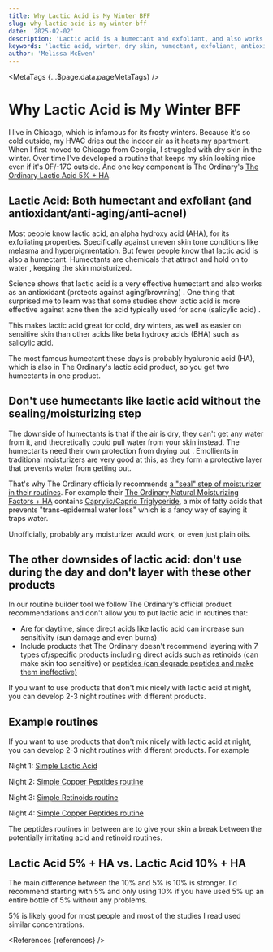 ```yaml
---
title: Why Lactic Acid is My Winter BFF
slug: why-lactic-acid-is-my-winter-bff
date: '2025-02-02'
description: 'Lactic acid is a humectant and exfoliant, and also works as an antioxidant/anti-aging/anti-acne!'
keywords: 'lactic acid, winter, dry skin, humectant, exfoliant, antioxidant, anti-aging, anti-acne'
author: 'Melissa McEwen'
---
```


<script>
  import { InlineReference, References } from '$lib/components';
  import { MetaTags, JsonLd } from 'svelte-meta-tags';
  import { page } from '$app/stores';

  const references = [
    {
      id: '1',
      title: 'Humectants in Personal Care Formulation',
      type: 'science',
      date: '1999',
      author: 'Gesslein, B.W.',
      source: 'Conditioning Agents for Hair and Skin'
    },
    {
      id: '2',
      url: 'https://pubmed.ncbi.nlm.nih.gov/30270529/',
      title: 'Lactic and lactobionic acids as typically moisturizing compounds',
      author: 'Algiert-Zielińska B et al.',
      date: '2019',
      source: 'International Journal of Dermatology',
      type: 'science'
    },
    {
      id: '3',
      url: 'https://pubmed.ncbi.nlm.nih.gov/18492134',
      title: ' In vivo assessment of the efficacy of an innovative face care system in subjects with mild acne vulgaris ',
      author: 'Scherdin et al.',
      date: '2004',
      source: 'International Journal of Cosmetic Science',
      type: 'science'
    },
    {
      id: '4',
      url: 'https://science-yhairblog.blogspot.com/2014/07/film-forming-humectants-what-they-are.html',
      title: 'Film Forming Humectants - What They Are and Why You Need Them',
      type: 'science',
      author: 'Wendy M.S.',
      date: '2014',
      source: 'Science-y Hair Blog'
    }
  ];
</script>

<MetaTags {...$page.data.pageMetaTags} />
<JsonLd schema={$page.data.pageStructuredData} />

# Why Lactic Acid is My Winter BFF

I live in Chicago, which is infamous for its frosty winters. Because it's so cold outside, my HVAC dries out the indoor air as it heats my apartment. When I first moved to Chicago from Georgia, I struggled with dry skin in the winter. Over time I've developed a routine that keeps my skin looking nice even if it's 0F/-17C outside. And one key component is The Ordinary's [The Ordinary Lactic Acid 5% + HA](https://theordinary.com/en-us/lactic-acid-5-ha-exfoliator-100427.html).

## Lactic Acid: Both humectant and exfoliant (and antioxidant/anti-aging/anti-acne!)

Most people know lactic acid, an alpha hydroxy acid (AHA), for its exfoliating properties. Specifically against uneven skin tone conditions like melasma and hyperpigmentation. But fewer people know that lactic acid is also a humectant. Humectants are chemicals that attract and hold on to water <InlineReference id="1" />, keeping the skin moisturized.

Science shows that lactic acid is a very effective humectant and also works as an antioxidant (protects against aging/browning) <InlineReference id="2" />. One thing that surprised me to learn was that some studies show lactic acid is more effective against acne then the acid typically used for acne (salicylic acid) <InlineReference id="2" />.

This makes lactic acid great for cold, dry winters, as well as easier on sensitive skin than other acids like beta hydroxy acids (BHA) such as salicylic acid.

The most famous humectant these days is probably hyaluronic acid (HA), which is also in The Ordinary's lactic acid product, so you get two humectants in one product.

## Don't use humectants like lactic acid without the sealing/moisturizing step

The downside of humectants is that if the air is dry, they can't get any water from it, and theoretically could pull water from your skin instead. The humectants need their own protection from drying out <InlineReference id="4" />. Emollients in traditional moisturizers are very good at this, as they form a protective layer that prevents water from getting out.

That's why The Ordinary officially recommends [a "seal" step of moisturizer in their routines](https://theordinary.com/en-us/the-ordinary/skincare/step-3%3A-seal). For example their [The Ordinary Natural Moisturizing Factors + HA](https://theordinary.com/en-us/natural-moisturizing-factors-ha-moisturizer-100435.html) contains [Caprylic/Capric Triglyceride](https://www.paulaschoice.com/ingredient-dictionary/ingredient-caprylic-capric-triglyceride.html), a mix of fatty acids that prevents "trans-epidermal water loss" which is a fancy way of saying it traps water.

Unofficially, probably any moisturizer would work, or even just plain oils.

## The other downsides of lactic acid: don't use during the day and don't layer with these other products

In our routine builder tool we follow The Ordinary's official product recommendations and don't allow you to put lactic acid in routines that:

- Are for daytime, since direct acids like lactic acid can increase sun sensitivity (sun damage and even burns)
- Include products that The Ordinary doesn't recommend layering with 7 types of/specific products including direct acids such as retinoids (can make skin too sensitive) or [peptides (can degrade peptides and make them ineffective)](https://theordinary.com/en-us/blog/peptides-skincare-essential-guide.html)

If you want to use products that don't mix nicely with lactic acid at night, you can develop 2-3 night routines with different products.

## Example routines

If you want to use products that don't mix nicely with lactic acid at night, you can develop 2-3 night routines with different products. For example

Night 1: [Simple Lactic Acid](https://www.myroutinebuilder.com/ordinary/routine?tod=night&products=lactic-acid-5-ha%2Cnatural-moisturizing-factors-ha&name=Simple+Lactic+Acid)

Night 2: [Simple Copper Peptides routine](https://www.myroutinebuilder.com/ordinary/routine?tod=night&products=multi-peptide-copper-peptides-1-serum%2Cnatural-moisturizing-factors-ha&name=Simple+Peptides)

Night 3: [Simple Retinoids routine](https://www.myroutinebuilder.com/ordinary/routine?tod=night&products=retinol-0-5-in-squalane%2Cnatural-moisturizing-factors-ha&name=Simple+Retinoids)

Night 4: [Simple Copper Peptides routine](https://www.myroutinebuilder.com/ordinary/routine?tod=night&products=multi-peptide-copper-peptides-1-serum%2Cnatural-moisturizing-factors-ha&name=Simple+Peptides)

The peptides routines in between are to give your skin a break between the potentially irritating acid and retinoid routines.

## Lactic Acid 5% + HA vs. Lactic Acid 10% + HA

The main difference between the 10% and 5% is 10% is stronger. I'd recommend starting with 5% and only using 10% if you have used 5% up an entire bottle of 5% without any problems.

5% is likely good for most people and most of the studies I read used similar concentrations.

<References {references} />
